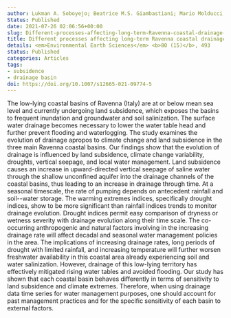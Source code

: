 ```yaml
---
author: Lukman A. Soboyejo; Beatrice M.S. Giambastiani; Mario Molducci; Marco Antonellini;
Status: Published
date: 2021-07-26 02:06:56+00:00
slug: Different-processes-affecting-long-term-Ravenna-coastal-drainage-basins
title: Different processes affecting long-term Ravenna coastal drainage basins (Italy)- implications for water management
details: <em>Environmental Earth Sciences</em> <b>80 (15)</b>, 493
status: Published
categories: Articles
tags:
- subsidence
- drainage basin
doi: https://doi.org/10.1007/s12665-021-09774-5
---
```


The low-lying coastal basins of Ravenna (Italy) are at or below mean sea level and currently undergoing land subsidence, which exposes the basins to frequent inundation and groundwater and soil salinization. The surface water drainage becomes necessary to lower the water table head and further prevent flooding and waterlogging. The study examines the evolution of drainage apropos to climate change and land subsidence in the three main Ravenna coastal basins. Our findings show that the evolution of drainage is influenced by land subsidence, climate change variability, droughts, vertical seepage, and local water management. Land subsidence causes an increase in upward-directed vertical seepage of saline water through the shallow unconfined aquifer into the drainage channels of the coastal basins, thus leading to an increase in drainage through time. At a seasonal timescale, the rate of pumping depends on antecedent rainfall and soil--water storage. The warming extremes indices, specifically drought indices, show to be more significant than rainfall indices trends to monitor drainage evolution. Drought indices permit easy comparison of dryness or wetness severity with drainage evolution along their time scale. The co-occurring anthropogenic and natural factors involving in the increasing drainage rate will affect decadal and seasonal water management policies in the area. The implications of increasing drainage rates, long periods of drought with limited rainfall, and increasing temperature will further worsen freshwater availability in this coastal area already experiencing soil and water salinization. However, drainage of this low-lying territory has effectively mitigated rising water tables and avoided flooding. Our study has shown that each coastal basin behaves differently in terms of sensitivity to land subsidence and climate extremes. Therefore, when using drainage data time series for water management purposes, one should account for past management practices and for the specific sensitivity of each basin to external factors.
